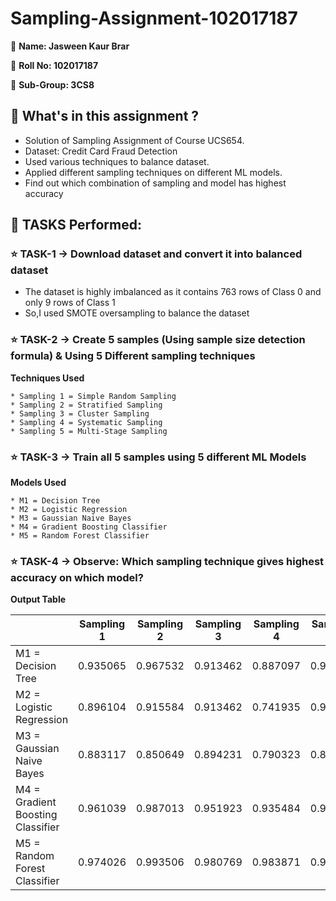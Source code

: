 # Sampling-Assignment-102017187

🌸 **Name: Jasween Kaur Brar**

🌸 **Roll No: 102017187**

🌸 **Sub-Group: 3CS8**

## 💠 What's in this assignment ?
* Solution of Sampling Assignment of Course UCS654.
* Dataset: Credit Card Fraud Detection
* Used various techniques to balance dataset. 
* Applied different sampling techniques on different ML models.
* Find out which combination of sampling and model has highest accuracy

## 💠 TASKS Performed:

### ⭐ TASK-1 -> Download dataset and convert it into balanced dataset

  * The dataset is highly imbalanced as it contains 763 rows of Class 0 and only 9 rows of Class 1
  * So,I used SMOTE oversampling to balance the dataset
 
### ⭐ TASK-2 -> Create 5 samples (Using sample size detection formula) & Using 5 Different sampling techniques
  **Techniques Used**

    * Sampling 1 = Simple Random Sampling
    * Sampling 2 = Stratified Sampling
    * Sampling 3 = Cluster Sampling
    * Sampling 4 = Systematic Sampling
    * Sampling 5 = Multi-Stage Sampling

### ⭐ TASK-3 -> Train all 5 samples using 5 different ML Models
  **Models Used**

    * M1 = Decision Tree 
    * M2 = Logistic Regression
    * M3 = Gaussian Naive Bayes
    * M4 = Gradient Boosting Classifier
    * M5 = Random Forest Classifier

### ⭐ TASK-4 -> Observe: Which sampling technique gives highest accuracy on which model?
  **Output Table**

  |  | Sampling 1 | Sampling 2 | Sampling 3 | Sampling 4 | Sampling 5 |
  | --- | --- | --- | --- | --- | --- |
  | M1 = Decision Tree | 0.935065 | 0.967532 | 0.913462 | 0.887097 | 0.961039 |
  | M2 = Logistic Regression | 0.896104 | 0.915584 | 0.913462 | 0.741935 | 0.974026 |
  | M3 = Gaussian Naive Bayes | 0.883117 | 0.850649 | 0.894231 | 0.790323 | 0.818182 |
  | M4 = Gradient Boosting Classifier | 0.961039 | 0.987013 | 0.951923 | 0.935484 | 0.974026 |
  | M5 = Random Forest Classifier | 0.974026 | 0.993506 | 0.980769 | 0.983871 | 0.987013 |



  
 
 

